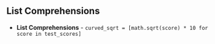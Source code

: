 ## List Comprehensions

* __List Comprehensions__ - `curved_sqrt = [math.sqrt(score) * 10 for score in test_scores]`